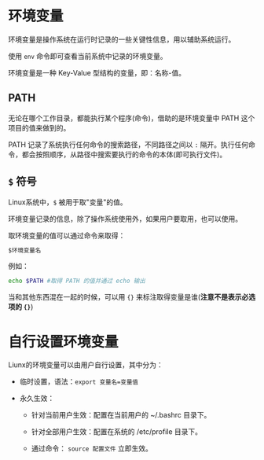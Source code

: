# 环境变量

环境变量是操作系统在运行时记录的一些关键性信息，用以辅助系统运行。

使用 `env` 命令即可查看当前系统中记录的环境变量。

环境变量是一种 Key-Value 型结构的变量，即：名称-值。

## PATH

无论在哪个工作目录，都能执行某个程序(命令)，借助的是环境变量中 PATH 这个项目的值来做到的。

PATH 记录了系统执行任何命令的搜索路径，不同路径之间以 `:` 隔开。执行任何命令，都会按照顺序，从路径中搜索要执行的命令的本体(即可执行文件)。

## `$` 符号

Linux系统中，`$` 被用于取"变量"的值。

环境变量记录的信息，除了操作系统使用外，如果用户要取用，也可以使用。

取环境变量的值可以通过命令来取得：

```bash
$环境变量名
```

例如：

```bash
echo $PATH #取得 PATH 的值并通过 echo 输出
```

当和其他东西混在一起的时候，可以用 `{}` 来标注取得变量是谁(**注意不是表示必选项的 `{}`**)

# 自行设置环境变量

Liunx的环境变量可以由用户自行设置，其中分为：

- 临时设置，语法：`export 变量名=变量值`

- 永久生效：

  - 针对当前用户生效：配置在当前用户的 ~/.bashrc 目录下。

  - 针对全部用户生效：配置在系统的 /etc/profile 目录下。

  - 通过命令： `source 配置文件` 立即生效。

